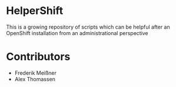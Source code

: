 # HelperShift
This is a growing repository of scripts which can be helpful after an OpenShift installation from an administrational perspective


# Contributors
* Frederik Meißner 
* Alex Thomassen
